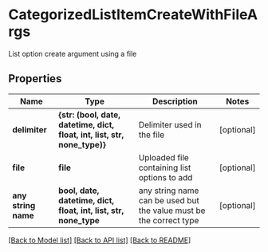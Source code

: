 # CategorizedListItemCreateWithFileArgs

List option create argument using a file

## Properties
Name | Type | Description | Notes
------------ | ------------- | ------------- | -------------
**delimiter** | **{str: (bool, date, datetime, dict, float, int, list, str, none_type)}** | Delimiter used in the file | [optional] 
**file** | **file** | Uploaded file containing list options to add | [optional] 
**any string name** | **bool, date, datetime, dict, float, int, list, str, none_type** | any string name can be used but the value must be the correct type | [optional]

[[Back to Model list]](../README.md#documentation-for-models) [[Back to API list]](../README.md#documentation-for-api-endpoints) [[Back to README]](../README.md)



